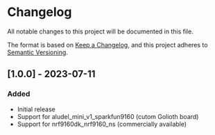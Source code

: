 # Changelog
All notable changes to this project will be documented in this file.

The format is based on [Keep a Changelog](https://keepachangelog.com/en/1.0.0/),
and this project adheres to [Semantic Versioning](https://semver.org/spec/v2.0.0.html).

## [1.0.0] - 2023-07-11

### Added
- Initial release
- Support for aludel_mini_v1_sparkfun9160 (cutom Golioth board)
- Support for nrf9160dk_nrf9160_ns (commercially available)
